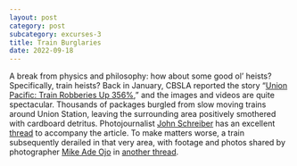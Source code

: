 ```yaml
---
layout: post
category: post
subcategory: excurses-3
title: Train Burglaries
date: 2022-09-18
---
```


A break from physics and philosophy: how about some good ol’ heists? Specifically, train heists? Back in January, CBSLA reported the story “[Union Pacific: Train Robberies Up 356%](https://www.cbsnews.com/losangeles/news/union-pacific-train-robberies-up-356-la-county-da-george-gascons-no-cash-bail-policy/),” and the images and videos are quite spectacular. Thousands of packages burgled from slow moving trains around Union Station, leaving the surrounding area positively smothered with cardboard detritus. Photojournalist [John Schreiber](https://twitter.com/johnschreiber) has an excellent [thread](https://twitter.com/johnschreiber/status/1481770722271760384) to accompany the article. To make matters worse, a train subsequently derailed in that very area, with footage and photos shared by photographer [Mike Ade Ojo](https://twitter.com/bellikemike) in [another thread](https://twitter.com/bellikemike/status/1482480779544256514).
